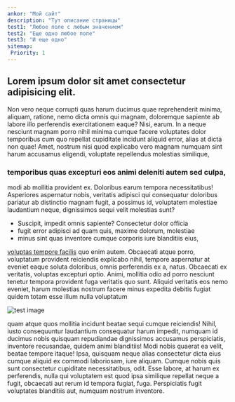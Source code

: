 ```yaml
---
ankor: "Мой сайт"
description: "Тут описание страницы"
test1: "Любое поле с любым значением"
test2: "Еще одно любое поле"
test3: "И еще одно"
sitemap:
 Priority: 1
---
```


## Lorem ipsum dolor sit amet consectetur adipisicing elit.

Non vero neque corrupti quas harum ducimus quae reprehenderit minima, aliquam, ratione, nemo dicta omnis qui magnam, doloremque sapiente ab labore illo perferendis exercitationem eaque? Nisi, earum. In a neque nesciunt magnam porro nihil minima cumque facere voluptates dolor temporibus cum quo repellat cupiditate incidunt aliquid error, alias at dicta non quae! Amet, nostrum nisi quod explicabo vero magnam numquam sint harum accusamus eligendi, voluptate repellendus molestias similique, 

### temporibus quas excepturi eos animi deleniti autem sed culpa, 

modi ab mollitia provident ex. Doloribus earum tempora necessitatibus! Asperiores aspernatur nobis, veritatis adipisci qui consequatur doloribus pariatur ab distinctio magnam fugit, a possimus id, voluptatem molestiae laudantium neque, dignissimos sequi velit molestias sunt? 

- Suscipit, impedit omnis sapiente? Consectetur dolor officia 
- fugit error adipisci ad quam quis, maxime dolorum, molestiae 
- minus sint quas inventore cumque corporis iure blanditiis eius, 

[voluptas tempore facilis]() quo enim autem. Obcaecati atque porro, voluptatum provident reiciendis explicabo nihil, tempore aspernatur at eveniet eaque soluta doloribus, omnis perferendis ex a, natus. Obcaecati ex veritatis, voluptas excepturi optio. Animi, mollitia odio ad porro nesciunt tenetur tempora provident fuga veritatis quo sunt. Aliquid veritatis eos nemo eveniet, harum molestias nostrum facere minus expedita debitis fugiat quidem totam esse illum nulla voluptatum 

![test image](/img/test.jpg)

quam atque quos mollitia incidunt beatae sequi cumque reiciendis! Nihil, iusto consequuntur laudantium consequatur harum impedit, numquam id ducimus nobis quisquam repudiandae dignissimos accusamus perspiciatis, inventore recusandae, quidem animi blanditiis! Modi nobis quaerat ea velit, beatae tempore itaque! Ipsa, quisquam neque alias consectetur dicta eius cumque aliquid ex commodi laboriosam, iure aliquam. Cumque nobis quis sunt consectetur cupiditate necessitatibus, odit. Esse labore, at harum ex perferendis, nulla qui voluptatem est quod ipsa similique repellat neque a fugit, obcaecati aut rerum id tempora fugiat, fuga. Perspiciatis fugit voluptates blanditiis aut, numquam nostrum inventore.